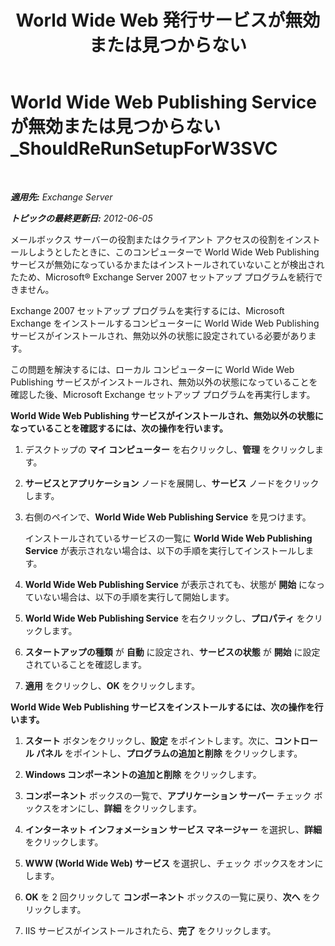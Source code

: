 ﻿---
title: 'World Wide Web 発行サービスが無効または見つからない'
TOCTitle: World Wide Web Publishing Service が無効または見つからない_ShouldReRunSetupForW3SVC
ms:assetid: f1815a6d-d16b-4271-9fab-84087465529e
ms:mtpsurl: https://technet.microsoft.com/ja-jp/library/ms.exch.setupreadiness.shouldrerunsetupforw3svc(v=EXCHG.150)
ms:contentKeyID: 48270232
ms.date: 04/24/2018
mtps_version: v=EXCHG.150
ms.translationtype: HT
---

# World Wide Web Publishing Service が無効または見つからない\_ShouldReRunSetupForW3SVC

 

_**適用先:** Exchange Server_

_**トピックの最終更新日:** 2012-06-05_

メールボックス サーバーの役割またはクライアント アクセスの役割をインストールしようとしたときに、このコンピューターで World Wide Web Publishing サービスが無効になっているかまたはインストールされていないことが検出されたため、Microsoft® Exchange Server 2007 セットアップ プログラムを続行できません。

Exchange 2007 セットアップ プログラムを実行するには、Microsoft Exchange をインストールするコンピューターに World Wide Web Publishing サービスがインストールされ、無効以外の状態に設定されている必要があります。

この問題を解決するには、ローカル コンピューターに World Wide Web Publishing サービスがインストールされ、無効以外の状態になっていることを確認した後、Microsoft Exchange セットアップ プログラムを再実行します。

**World Wide Web Publishing サービスがインストールされ、無効以外の状態になっていることを確認するには、次の操作を行います。**

1.  デスクトップの <strong>マイ コンピューター</strong> を右クリックし、<strong>管理</strong> をクリックします。

2.  <strong>サービスとアプリケーション</strong> ノードを展開し、<strong>サービス</strong> ノードをクリックします。

3.  右側のペインで、<strong>World Wide Web Publishing Service</strong> を見つけます。
    
    インストールされているサービスの一覧に <strong>World Wide Web Publishing Service</strong> が表示されない場合は、以下の手順を実行してインストールします。

4.  <strong>World Wide Web Publishing Service</strong> が表示されても、状態が <strong>開始</strong> になっていない場合は、以下の手順を実行して開始します。

5.  <strong>World Wide Web Publishing Service</strong> を右クリックし、<strong>プロパティ</strong> をクリックします。

6.  <strong>スタートアップの種類</strong> が <strong>自動</strong> に設定され、<strong>サービスの状態</strong> が <strong>開始</strong> に設定されていることを確認します。

7.  <strong>適用</strong> をクリックし、<strong>OK</strong> をクリックします。

**World Wide Web Publishing サービスをインストールするには、次の操作を行います。**

1.  <strong>スタート</strong> ボタンをクリックし、<strong>設定</strong> をポイントします。次に、<strong>コントロール パネル</strong> をポイントし、<strong>プログラムの追加と削除</strong> をクリックします。

2.  <strong>Windows コンポーネントの追加と削除</strong> をクリックします。

3.  <strong>コンポーネント</strong> ボックスの一覧で、<strong>アプリケーション サーバー</strong> チェック ボックスをオンにし、<strong>詳細</strong> をクリックします。

4.  <strong>インターネット インフォメーション サービス マネージャー</strong> を選択し、<strong>詳細</strong> をクリックします。

5.  <strong>WWW (World Wide Web) サービス</strong> を選択し、チェック ボックスをオンにします。

6.  <strong>OK</strong> を 2 回クリックして <strong>コンポーネント</strong> ボックスの一覧に戻り、<strong>次へ</strong> をクリックします。

7.  IIS サービスがインストールされたら、<strong>完了</strong> をクリックします。

